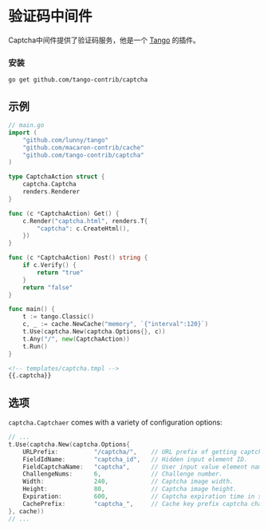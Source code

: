 # 验证码中间件

Captcha中间件提供了验证码服务，他是一个 [Tango](https://github.com/lunny/tango) 的插件。

### 安装

	go get github.com/tango-contrib/captcha

## 示例

```go
// main.go
import (
	"github.com/lunny/tango"
	"github.com/macaron-contrib/cache"
	"github.com/tango-contrib/captcha"
)

type CaptchaAction struct {
	captcha.Captcha
	renders.Renderer
}

func (c *CaptchaAction) Get() {
	c.Render("captcha.html", renders.T{
		"captcha": c.CreateHtml(),
	})
}

func (c *CaptchaAction) Post() string {
	if c.Verify() {
		return "true"
	}
	return "false"
}

func main() {
  	t := tango.Classic()
	c, _ := cache.NewCache("memory", `{"interval":120}`)
	t.Use(captcha.New(captcha.Options{}, c))
	t.Any("/", new(CaptchaAction))
	t.Run()
}
```

```html
<!-- templates/captcha.tmpl -->
{{.captcha}}
```

## 选项

`captcha.Captchaer` comes with a variety of configuration options:

```go
// ...
t.Use(captcha.New(captcha.Options{
	URLPrefix:			"/captcha/", 	// URL prefix of getting captcha pictures.
	FieldIdName:		"captcha_id", 	// Hidden input element ID.
	FieldCaptchaName:	"captcha", 		// User input value element name in request form.
	ChallengeNums:		6, 				// Challenge number.
	Width:				240,			// Captcha image width.
	Height:				80,				// Captcha image height.
	Expiration:			600, 			// Captcha expiration time in seconds.
	CachePrefix:		"captcha_", 	// Cache key prefix captcha characters.
}, cache))
// ...
```
